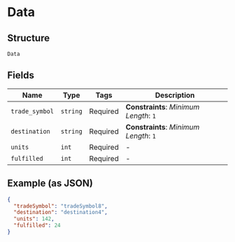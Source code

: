 
# Data

## Structure

`Data`

## Fields

| Name | Type | Tags | Description |
|  --- | --- | --- | --- |
| `trade_symbol` | `string` | Required | **Constraints**: *Minimum Length*: `1` |
| `destination` | `string` | Required | **Constraints**: *Minimum Length*: `1` |
| `units` | `int` | Required | - |
| `fulfilled` | `int` | Required | - |

## Example (as JSON)

```json
{
  "tradeSymbol": "tradeSymbol8",
  "destination": "destination4",
  "units": 142,
  "fulfilled": 24
}
```

